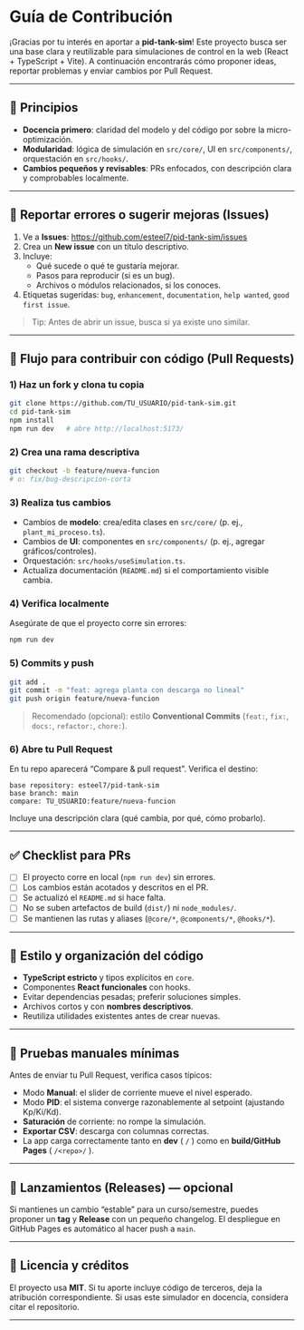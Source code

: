 # Guía de Contribución

¡Gracias por tu interés en aportar a **pid-tank-sim**! Este proyecto busca ser una base clara y reutilizable para simulaciones de control en la web (React + TypeScript + Vite). A continuación encontrarás cómo proponer ideas, reportar problemas y enviar cambios por Pull Request.

---

## 🧭 Principios

- **Docencia primero**: claridad del modelo y del código por sobre la micro-optimización.
- **Modularidad**: lógica de simulación en `src/core/`, UI en `src/components/`, orquestación en `src/hooks/`.
- **Cambios pequeños y revisables**: PRs enfocados, con descripción clara y comprobables localmente.

---

## 🐞 Reportar errores o sugerir mejoras (Issues)

1. Ve a **Issues**: https://github.com/esteel7/pid-tank-sim/issues
2. Crea un **New issue** con un título descriptivo.
3. Incluye:
   - Qué sucede o qué te gustaría mejorar.
   - Pasos para reproducir (si es un bug).
   - Archivos o módulos relacionados, si los conoces.
4. Etiquetas sugeridas: `bug`, `enhancement`, `documentation`, `help wanted`, `good first issue`.

> Tip: Antes de abrir un issue, busca si ya existe uno similar.

---

## 🔧 Flujo para contribuir con código (Pull Requests)

### 1) Haz un fork y clona tu copia

```bash
git clone https://github.com/TU_USUARIO/pid-tank-sim.git
cd pid-tank-sim
npm install
npm run dev   # abre http://localhost:5173/
```

### 2) Crea una rama descriptiva

```bash
git checkout -b feature/nueva-funcion
# o: fix/bug-descripcion-corta
```

### 3) Realiza tus cambios

- Cambios de **modelo**: crea/edita clases en `src/core/` (p. ej., `plant_mi_proceso.ts`).
- Cambios de **UI**: componentes en `src/components/` (p. ej., agregar gráficos/controles).
- Orquestación: `src/hooks/useSimulation.ts`.
- Actualiza documentación (`README.md`) si el comportamiento visible cambia.

### 4) Verifica localmente

Asegúrate de que el proyecto corre sin errores:

```bash
npm run dev
```

### 5) Commits y push

```bash
git add .
git commit -m "feat: agrega planta con descarga no lineal"
git push origin feature/nueva-funcion
```

> Recomendado (opcional): estilo **Conventional Commits** (`feat:`, `fix:`, `docs:`, `refactor:`, `chore:`).

### 6) Abre tu Pull Request

En tu repo aparecerá “Compare & pull request”. Verifica el destino:

```
base repository: esteel7/pid-tank-sim
base branch: main
compare: TU_USUARIO:feature/nueva-funcion
```

Incluye una descripción clara (qué cambia, por qué, cómo probarlo).

---

## ✅ Checklist para PRs

- [ ] El proyecto corre en local (`npm run dev`) sin errores.
- [ ] Los cambios están acotados y descritos en el PR.
- [ ] Se actualizó el `README.md` si hace falta.
- [ ] No se suben artefactos de build (`dist/`) ni `node_modules/`.
- [ ] Se mantienen las rutas y aliases (`@core/*`, `@components/*`, `@hooks/*`).

---

## 🧱 Estilo y organización del código

- **TypeScript estricto** y tipos explícitos en `core`.
- Componentes **React funcionales** con hooks.
- Evitar dependencias pesadas; preferir soluciones simples.
- Archivos cortos y con **nombres descriptivos**.
- Reutiliza utilidades existentes antes de crear nuevas.

---

## 🧪 Pruebas manuales mínimas

Antes de enviar tu Pull Request, verifica casos típicos:

- Modo **Manual**: el slider de corriente mueve el nivel esperado.
- Modo **PID**: el sistema converge razonablemente al setpoint (ajustando Kp/Ki/Kd).
- **Saturación** de corriente: no rompe la simulación.
- **Exportar CSV**: descarga con columnas correctas.
- La app carga correctamente tanto en **dev** ( `/` ) como en **build/GitHub Pages** ( `/<repo>/` ).

---

## 🚀 Lanzamientos (Releases) — opcional

Si mantienes un cambio “estable” para un curso/semestre, puedes proponer un **tag** y **Release** con un pequeño changelog. El despliegue en GitHub Pages es automático al hacer push a `main`.

---

## 📄 Licencia y créditos

El proyecto usa **MIT**. Si tu aporte incluye código de terceros, deja la atribución correspondiente. Si usas este simulador en docencia, considera citar el repositorio.

---
